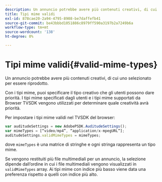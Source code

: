 ```yaml
---
description: Un annuncio potrebbe avere più contenuti creativi, di cui uno selezionato per essere riprodotto.
title: Tipi mime validi
exl-id: 878cae20-2a94-4795-8908-be7daffefb41
source-git-commit: be43bbbd1051886c8979ff590a3197b2a7249b6a
workflow-type: tm+mt
source-wordcount: '138'
ht-degree: 0%

---
```


# Tipi mime validi{#valid-mime-types}

Un annuncio potrebbe avere più contenuti creativi, di cui uno selezionato per essere riprodotto.

Con i tipi mime, puoi specificare il tipo creativo che gli utenti possono dare priorità. I tipi mime specificati dagli utenti e i tipi mime supportati da Browser TVSDK vengono utilizzati per determinare quale creatività avrà priorità.

Per impostare i tipi mime validi nel TVSDK del browser:

```js
var auditudeSettings = new AdobePSDK.AuditudeSettings(); 
var mimeTypes = [“video/mp4”, “application/x-mpegURL”]; 
auditudeSettings.validMimeTypes = mimeTypes; 
```

dove `mimeTypes` è una matrice di stringhe e ogni stringa rappresenta un tipo mime.

Se vengono restituiti più file multimediali per un annuncio, la selezione dipende dall’ordine in cui i file multimediali vengono visualizzati in `validMimeTypes` array. Ai tipi mime con indice più basso viene data una preferenza rispetto a quelli con indice più alto.
